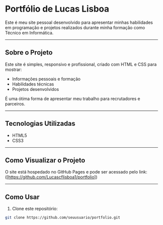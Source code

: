 # Portfólio de Lucas Lisboa

Este é meu site pessoal desenvolvido para apresentar minhas habilidades em programação e projetos realizados durante minha formação como Técnico em Informática.

---

## Sobre o Projeto

Este site é simples, responsivo e profissional, criado com HTML e CSS para mostrar:

- Informações pessoais e formação
- Habilidades técnicas
- Projetos desenvolvidos

É uma ótima forma de apresentar meu trabalho para recrutadores e parceiros.

---

## Tecnologias Utilizadas

- HTML5
- CSS3

---

## Como Visualizar o Projeto

O site está hospedado no GitHub Pages e pode ser acessado pelo link:  
([https://github.com/Lucascflisboa1/portfolio])

---

## Como Usar

1. Clone este repositório:
```bash
git clone https://github.com/seuusuario/portfolio.git
